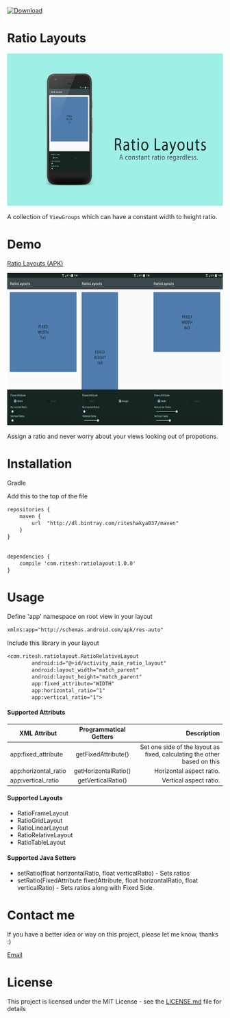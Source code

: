 [ ![Download](https://api.bintray.com/packages/riteshakya037/maven/ratiolayout/images/download.svg) ](https://bintray.com/riteshakya037/maven/ratiolayout/_latestVersion)

Ratio Layouts
==============================

<img src="screenshots/Header.png?raw=true" width="600" height="356">

A collection of `ViewGroups` which can have a constant width to height ratio.

Demo
===========================

[Ratio Layouts (APK)](sample/sample-debug.apk)

<img src="screenshots/FixedLayouts.png?raw=true" width="600" height="356">

Assign a ratio and never worry about your views looking out of propotions.


Installation
===============================

Gradle

Add this to the top of the file

```
repositories {
    maven {
        url  "http://dl.bintray.com/riteshakya037/maven" 
    }
}
        
```

```
dependencies {
    compile 'com.ritesh:ratiolayout:1.0.0'
}
```

Usage
===========================

Define 'app' namespace on root view in your layout

```xml
xmlns:app="http://schemas.android.com/apk/res-auto"
```

Include this library in your layout
```
<com.ritesh.ratiolayout.RatioRelativeLayout
        android:id="@+id/activity_main_ratio_layout"
        android:layout_width="match_parent"
        android:layout_height="match_parent"
        app:fixed_attribute="WIDTH"
        app:horizontal_ratio="1"
        app:vertical_ratio="1">
 ```
 
####  Supported Attributs

| XML Attribut        | Programmatical Getters           | Description  |
| ------------- |:-------------:| ---------:|
| app:fixed_attribute      | getFixedAttribute()     | Set one side of the layout as fixed, calculating the other based on this |
| app:horizontal_ratio      | getHorizontalRatio()     | Horizontal aspect ratio. |
| app:vertical_ratio      | getVerticalRatio()     | Vertical aspect ratio. |
        
####  Supported Layouts
 
* RatioFrameLayout
* RatioGridLayout
* RatioLinearLayout
* RatioRelativeLayout
* RatioTableLayout

####  Supported Java Setters
 
* setRatio(float horizontalRatio, float verticalRatio) - Sets ratios
* setRatio(FixedAttribute fixedAttribute, float horizontalRatio, float verticalRatio) - Sets ratios along with Fixed Side.
 
Contact me
===========================

If you have a better idea or way on this project, please let me know, thanks :)

[Email](mailto:riteshakya037@gmail.com)

License
===========================

This project is licensed under the MIT License - see the [LICENSE.md](LICENSE.md) file for details
